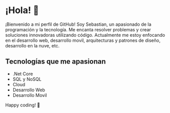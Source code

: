 # ¡Hola! 👋

¡Bienvenido a mi perfil de GitHub! Soy Sebastian, un apasionado de la programación y la tecnología. Me encanta resolver problemas y crear soluciones innovadoras utilizando código. Actualmente me estoy enfocando en el desarrollo web, desarrollo movil, arquitecturas y patrones de diseño, desarrollo en la nuve, etc.

<!--## Experiencia

- [Nombre de la Empresa o Proyecto] - [Tu Rol] (Fecha de inicio - Fecha de fin)
  Descripción breve de tus responsabilidades y logros.

- [Nombre de la Empresa o Proyecto] - [Tu Rol] (Fecha de inicio - Fecha de fin)
  Descripción breve de tus responsabilidades y logros.-->

## Tecnologías que me apasionan

- .Net Core
- SQL y NoSQL
- Cloud
- Desarrollo Web
- Desarrollo Movil

<!--## Proyectos destacados

- [Nombre del Proyecto](Enlace al repositorio) - Breve descripción del proyecto.

- [Nombre del Proyecto](Enlace al repositorio) - Breve descripción del proyecto.-->

<!--## Contacto

¡Estoy siempre abierto a colaboraciones y discusiones! No dudes en [contactarme por correo electrónico](mailto:tu@email.com) o a través de [Linkedin](https://www.linkedin.com/in/tu-perfil/).

¡Espero poder colaborar contigo en el futuro!-->

Happy coding! 🚀

